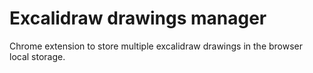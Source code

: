 # Excalidraw drawings manager

Chrome extension to store multiple excalidraw drawings in the browser local storage.